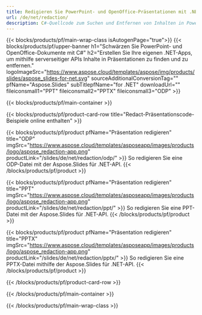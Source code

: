 ```yaml
---
title: Redigieren Sie PowerPoint- und OpenOffice-Präsentationen mit .NET
url: /de/net/redaction/
description: C#-Quellcode zum Suchen und Entfernen von Inhalten in PowerPoint- und OpenOffice™-Präsentationen
---
```


{{< blocks/products/pf/main-wrap-class isAutogenPage="true">}}
{{< blocks/products/pf/upper-banner h1="Schwärzen Sie PowerPoint- und OpenOffice-Dokumente mit C#" h2="Erstellen Sie Ihre eigenen .NET-Apps, um mithilfe serverseitiger APIs Inhalte in Präsentationen zu finden und zu entfernen." logoImageSrc="https://www.aspose.cloud/templates/aspose/img/products/slides/aspose_slides-for-net.svg" sourceAdditionalConversionTag="" pfName="Aspose.Slides" subTitlepfName="for .NET" downloadUrl="" fileiconsmall1="PPT" fileiconsmall2="PPTX" fileiconsmall3="ODP" >}}

{{< blocks/products/pf/main-container >}}

{{< blocks/products/pf/product-card-row title="Redact-Präsentationscode-Beispiele online enthalten" >}}

{{< blocks/products/pf/product pfName="Präsentation redigieren" title="ODP" imgSrc="https://www.aspose.cloud/templates/asposeapp/images/products/logo/aspose_redaction-app.png" productLink="/slides/de/net/redaction/odp/" >}}
So redigieren Sie eine ODP-Datei mit der Aspose.Slides für .NET-API.
{{< /blocks/products/pf/product >}}

{{< blocks/products/pf/product pfName="Präsentation redigieren" title="PPT" imgSrc="https://www.aspose.cloud/templates/asposeapp/images/products/logo/aspose_redaction-app.png" productLink="/slides/de/net/redaction/ppt/" >}}
So redigieren Sie eine PPT-Datei mit der Aspose.Slides für .NET-API.
{{< /blocks/products/pf/product >}}

{{< blocks/products/pf/product pfName="Präsentation redigieren" title="PPTX" imgSrc="https://www.aspose.cloud/templates/asposeapp/images/products/logo/aspose_redaction-app.png" productLink="/slides/de/net/redaction/pptx/" >}}
So redigieren Sie eine PPTX-Datei mithilfe der Aspose.Slides für .NET-API.
{{< /blocks/products/pf/product >}}



{{< /blocks/products/pf/product-card-row >}}

{{< /blocks/products/pf/main-container >}}
    
{{< /blocks/products/pf/main-wrap-class >}}